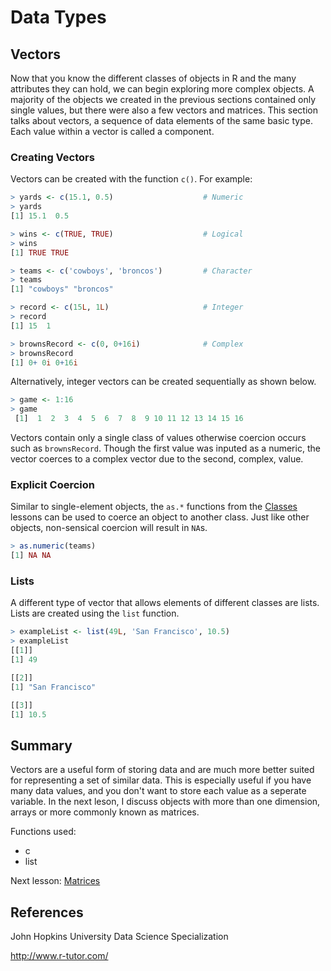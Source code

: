 # Data Types

## Vectors
Now that you know the different classes of objects in R and the many attributes they can hold, we can begin exploring more complex objects. A majority of the objects we created in the previous sections contained only single values, but there were also a few vectors and matrices. This section talks about vectors, a sequence of data elements of the same basic type. Each value within a vector is called a component.

### Creating Vectors
Vectors can be created with the function `c()`. For example:
```r
> yards <- c(15.1, 0.5)                    # Numeric
> yards
[1] 15.1  0.5

> wins <- c(TRUE, TRUE)                    # Logical
> wins
[1] TRUE TRUE

> teams <- c('cowboys', 'broncos')         # Character
> teams
[1] "cowboys" "broncos"

> record <- c(15L, 1L)                     # Integer
> record
[1] 15  1

> brownsRecord <- c(0, 0+16i)              # Complex
> brownsRecord
[1] 0+ 0i 0+16i
```
Alternatively, integer vectors can be created sequentially as shown below.
```r
> game <- 1:16
> game
 [1]  1  2  3  4  5  6  7  8  9 10 11 12 13 14 15 16
```
Vectors contain only a single class of values otherwise coercion occurs such as `brownsRecord`. Though the first value was inputed as a numeric, the vector coerces to a complex vector due to the second, complex, value. 

### Explicit Coercion
Similar to single-element objects, the `as.*` functions from the [Classes](https://github.com/stowingJunK/r-for-fantasy-football/blob/master/ffball/01_data_types/lesson_03_classes.md) lessons can be used to coerce an object to another class. Just like other objects, non-sensical coercion will result in `NA`s. 
```r
> as.numeric(teams)
[1] NA NA
```

### Lists
A different type of vector that allows elements of different classes are lists. Lists are created using the `list` function.
```r
> exampleList <- list(49L, 'San Francisco', 10.5)
> exampleList
[[1]]
[1] 49

[[2]]
[1] "San Francisco"

[[3]]
[1] 10.5
```

## Summary
Vectors are a useful form of storing data and are much more better suited for representing a set of similar data. This is especially useful if you have many data values, and you don't want to store each value as a seperate variable. In the next leson, I discuss objects with more than one dimension, arrays or more commonly known as matrices.

Functions used:
* c
* list

Next lesson: [Matrices](https://github.com/stowingJunK/r-for-fantasy-football/blob/master/ffball/01_data_types/lesson_05_matrices.md)

## References
John Hopkins University Data Science Specialization

http://www.r-tutor.com/
